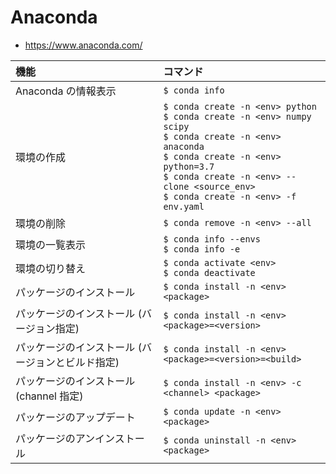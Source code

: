 # Anaconda

- <https://www.anaconda.com/>

| 機能 | コマンド |
|:--|:--|
| Anaconda の情報表示 | `$ conda info` |
| 環境の作成 | `$ conda create -n <env> python`<br>`$ conda create -n <env> numpy scipy`<br>`$ conda create -n <env> anaconda`<br>`$ conda create -n <env> python=3.7`<br>`$ conda create -n <env> --clone <source_env>`<br>`$ conda create -n <env> -f env.yaml` |
| 環境の削除 | `$ conda remove -n <env> --all` |
| 環境の一覧表示 | `$ conda info --envs`<br>`$ conda info -e` |
| 環境の切り替え | `$ conda activate <env>`<br>`$ conda deactivate` |
| パッケージのインストール | `$ conda install -n <env> <package>` |
| パッケージのインストール (バージョン指定) | `$ conda install -n <env> <package>=<version>` |
| パッケージのインストール (バージョンとビルド指定) | `$ conda install -n <env> <package>=<version>=<build>` |
| パッケージのインストール (channel 指定) | `$ conda install -n <env> -c <channel> <package>` |
| パッケージのアップデート | `$ conda update -n <env> <package>` |
| パッケージのアンインストール | `$ conda uninstall -n <env> <package>` |
